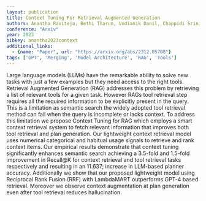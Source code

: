 ```yaml
---
layout: publication
title: Context Tuning For Retrieval Augmented Generation
authors: Anantha Raviteja, Bethi Tharun, Vodianik Danil, Chappidi Srinivas
conference: "Arxiv"
year: 2023
bibkey: anantha2023context
additional_links:
  - {name: "Paper", url: "https://arxiv.org/abs/2312.05708"}
tags: ['GPT', 'Merging', 'Model Architecture', 'RAG', 'Tools']
---
```

Large language models (LLMs) have the remarkable ability to solve new tasks with just a few examples but they need access to the right tools. Retrieval Augmented Generation (RAG) addresses this problem by retrieving a list of relevant tools for a given task. However RAGs tool retrieval step requires all the required information to be explicitly present in the query. This is a limitation as semantic search the widely adopted tool retrieval method can fail when the query is incomplete or lacks context. To address this limitation we propose Context Tuning for RAG which employs a smart context retrieval system to fetch relevant information that improves both tool retrieval and plan generation. Our lightweight context retrieval model uses numerical categorical and habitual usage signals to retrieve and rank context items. Our empirical results demonstrate that context tuning significantly enhances semantic search achieving a 3.5-fold and 1.5-fold improvement in Recall@K for context retrieval and tool retrieval tasks respectively and resulting in an 11.637; increase in LLM-based planner accuracy. Additionally we show that our proposed lightweight model using Reciprocal Rank Fusion (RRF) with LambdaMART outperforms GPT-4 based retrieval. Moreover we observe context augmentation at plan generation even after tool retrieval reduces hallucination.
